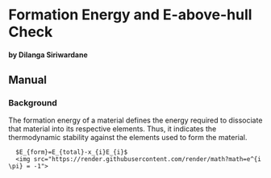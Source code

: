 # Formation Energy and E-above-hull Check
#### by Dilanga Siriwardane

## Manual

### Background

The formation energy of a material defines the energy required to dissociate that material into its respective elements. Thus, it indicates the thermodynamic stability against the elements used to form the material. 

      $E_{form}=E_{total}-x_{i}E_{i}$
      <img src="https://render.githubusercontent.com/render/math?math=e^{i \pi} = -1">
